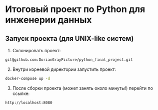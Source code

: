 # Итоговый проект по Python для инженерии данных

## Запуск проекта (для UNIX-like систем)

1. Склонировать проект:
```bash
git@github.com:DorianGrayPicture/python_final_project.git
```

2. Внутри корневой директории запустить проект:
```bash
docker-compose up -d
```

3. После сборки проекта (может занять около минуты!) перейти по ссылке:
```URL
http://localhost:8080
```